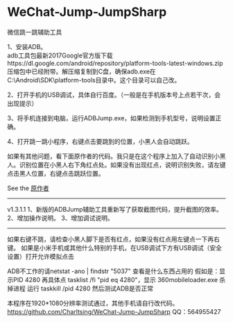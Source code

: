 ﻿# WeChat-Jump-JumpSharp

微信跳一跳辅助工具

1、安装ADB。   
   adb工具包最新2017Google官方版下载https://dl.google.com/android/repository/platform-tools-latest-windows.zip
   压缩包中已经附带。解压缩复制到C盘，确保adb.exe在C:\Android\SDK\platform-tools目录中。这个目录可以自己改。
   
2、打开手机的USB调试，具体自行百度。（一般是在手机版本号上点若干次，会出现提示）

3、将手机连接到电脑，运行ADBJump.exe，如果检测到手机型号，说明设置正确。

4、打开跳一跳小程序，右键点击要跳到的位置，小黑人会自动跳跃。

如果有其他问题，看下面原作者的代码。我只是在这个程序上加入了自动识别小黑人。识别位置在小黑人右下角红点处。如果没有出现红点，说明识别失败，请左键点击黑人位置，右键点击跳跃位置。


See the [原作者](http://www.cnblogs.com/dotnet-org-cn/p/8149693.html) 



*****************************

v1.3.1.1
1、新版的ADBJump辅助工具重新写了获取截图代码，提升截图的效率。
2、增加操作说明。
3、增加调试说明。


*****************************

如果右键不跳，请检查小黑人脚下是否有红点，如果没有红点用左键点一下再右键。
如果是小米手机或其他什么特别的手机，在USB调试下方有USB调试（安全设置）打开允许模拟点击

ADB不工作的请netstat -ano | findstr "5037"  查看是什么东西占用的
假如是：显示PID  4280 
再具体点 tasklist /fi "pid eq 4280"，显示 360mobileloader.exe
杀掉进程 运行 taskkill /pid 4280
然后测试ADB是否正常

本程序在1920*1080分辨率测试通过，其他手机请自行改代码。
https://github.com/Charltsing/WeChat-Jump-JumpSharp
QQ：564955427
